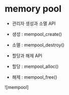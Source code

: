 # memory pool

- 관리자 생성과 소멸 API
 - 생성 : mempool_create()
 - 소멸 : mempool_destroy()

- 할당과 해제 API
 - 할당 : mempool_alloc()
 - 해제 : mempool_free()

![mempool]
